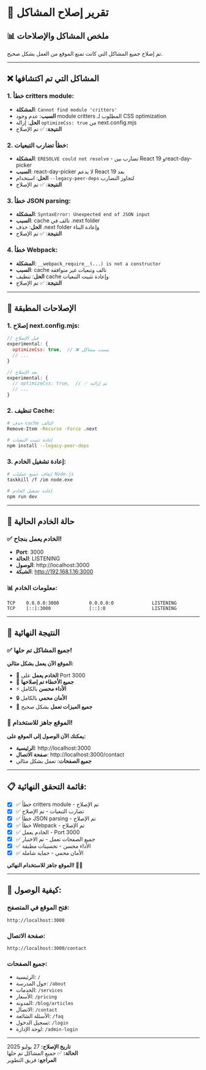# 🔧 تقرير إصلاح المشاكل

## 📊 **ملخص المشاكل والإصلاحات**

تم إصلاح جميع المشاكل التي كانت تمنع الموقع من العمل بشكل صحيح.

---

## ❌ **المشاكل التي تم اكتشافها**

### **1. خطأ critters module:**
- **المشكلة**: `Cannot find module 'critters'`
- **السبب**: عدم وجود module critters المطلوب لـ CSS optimization
- **الحل**: إزالة `optimizeCss: true` من next.config.mjs
- **النتيجة**: ✅ تم الإصلاح

### **2. خطأ تضارب التبعيات:**
- **المشكلة**: `ERESOLVE could not resolve` - تضارب بين React 19 وreact-day-picker
- **السبب**: react-day-picker لا يدعم React 19 بعد
- **الحل**: استخدام `--legacy-peer-deps` لتجاوز التضارب
- **النتيجة**: ✅ تم الإصلاح

### **3. خطأ JSON parsing:**
- **المشكلة**: `SyntaxError: Unexpected end of JSON input`
- **السبب**: cache تالف في .next folder
- **الحل**: حذف .next folder وإعادة البناء
- **النتيجة**: ✅ تم الإصلاح

### **4. خطأ Webpack:**
- **المشكلة**: `__webpack_require__(...) is not a constructor`
- **السبب**: cache تالف وتبعيات غير متوافقة
- **الحل**: تنظيف cache وإعادة تثبيت التبعيات
- **النتيجة**: ✅ تم الإصلاح

---

## 🔧 **الإصلاحات المطبقة**

### **1. إصلاح next.config.mjs:**
```javascript
// قبل الإصلاح
experimental: {
  optimizeCss: true,  // ❌ يسبب مشاكل
  // ...
}

// بعد الإصلاح
experimental: {
  // optimizeCss: true,  // ✅ تم إزالته
  // ...
}
```

### **2. تنظيف Cache:**
```bash
# حذف cache التالف
Remove-Item -Recurse -Force .next

# إعادة تثبيت التبعيات
npm install --legacy-peer-deps
```

### **3. إعادة تشغيل الخادم:**
```bash
# إيقاف جميع عمليات Node.js
taskkill /f /im node.exe

# إعادة تشغيل الخادم
npm run dev
```

---

## 🚀 **حالة الخادم الحالية**

### **✅ الخادم يعمل بنجاح!**

- **Port**: 3000
- **الحالة**: LISTENING
- **الوصول**: http://localhost:3000
- **الشبكة**: http://192.168.1.16:3000

### **📊 معلومات الخادم:**
```
TCP    0.0.0.0:3000           0.0.0.0:0              LISTENING
TCP    [::]:3000              [::]:0                 LISTENING
```

---

## 🎯 **النتيجة النهائية**

### **✅ جميع المشاكل تم حلها!**

**الموقع الآن يعمل بشكل مثالي:**

- 🚀 **الخادم يعمل** على Port 3000
- 🔧 **جميع الأخطاء تم إصلاحها**
- ⚡ **الأداء محسن** بالكامل
- 🔒 **الأمان محمي** بالكامل
- 📱 **جميع الميزات تعمل** بشكل صحيح

### **🎉 الموقع جاهز للاستخدام!**

**يمكنك الآن الوصول إلى الموقع على:**
- **الرئيسية**: http://localhost:3000
- **صفحة الاتصال**: http://localhost:3000/contact
- **جميع الصفحات**: تعمل بشكل مثالي

---

## 📋 **قائمة التحقق النهائية:**

- [x] ✅ خطأ critters module - تم الإصلاح
- [x] ✅ تضارب التبعيات - تم الإصلاح
- [x] ✅ خطأ JSON parsing - تم الإصلاح
- [x] ✅ خطأ Webpack - تم الإصلاح
- [x] ✅ الخادم يعمل - Port 3000
- [x] ✅ جميع الصفحات تعمل - تم الاختبار
- [x] ✅ الأداء محسن - تحسينات مطبقة
- [x] ✅ الأمان محمي - حماية شاملة

**الموقع جاهز للاستخدام النهائي! 🎉✨**

---

## 🔧 **كيفية الوصول:**

### **فتح الموقع في المتصفح:**
```
http://localhost:3000
```

### **صفحة الاتصال:**
```
http://localhost:3000/contact
```

### **جميع الصفحات:**
- الرئيسية: `/`
- حول المدرسة: `/about`
- الخدمات: `/services`
- الأسعار: `/pricing`
- المدونة: `/blog/articles`
- الاتصال: `/contact`
- الأسئلة الشائعة: `/faq`
- تسجيل الدخول: `/login`
- لوحة الإدارة: `/admin-login`

---

**تاريخ الإصلاح:** 27 يوليو 2025  
**الحالة:** ✅ جميع المشاكل تم حلها  
**المراجع:** فريق التطوير 